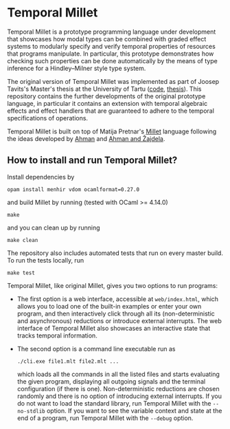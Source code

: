 # Temporal Millet

Temporal Millet is a prototype programming language under development that showcases how modal types can be combined with graded effect systems to modularly specify and verify temporal properties of resources that programs manipulate. In particular, this prototype demonstrates how checking such properties can be done automatically by the means of type inference for a Hindley–Milner style type system.

The original version of Temporal Millet was implemented as part of Joosep Tavits's Master's thesis at the University of Tartu ([code](https://github.com/joosepgit/temporal-millet), [thesis](https://thesis.cs.ut.ee/1c038012-af0d-444a-95dc-7ffc8b3a1f20)). This repository contains the further developments of the original prototype language, in particular it contains an extension with temporal algebraic effects and effect handlers that are guaranteed to adhere to the temporal specifications of operations.

Temporal Millet is built on top of Matija Pretnar's [Millet](https://github.com/matijapretnar/millet) language following the ideas developed by [Ahman](https://doi.org/10.1007/978-3-031-30829-1_1) and [Ahman and Žajdela](https://msfp-workshop.github.io/msfp2024/submissions/ahman+%c5%beajdela.pdf).

## How to install and run Temporal Millet?

Install dependencies by

    opam install menhir vdom ocamlformat=0.27.0

and build Millet by running (tested with OCaml >= 4.14.0)

    make

and you can clean up by running

    make clean

The repository also includes automated tests that run on every master build. To run the tests locally, run

    make test

Temporal Millet, like original Millet, gives you two options to run programs:

- The first option is a web interface, accessible at `web/index.html`, which allows you to load one of the built-in examples or enter your own program, and then interactively click through all its (non-deterministic and asynchronous) reductions or introduce external interrupts. The web interface of Temporal Millet also showcases an interactive state that tracks temporal information.

- The second option is a command line executable run as

      ./cli.exe file1.mlt file2.mlt ...

  which loads all the commands in all the listed files and starts evaluating the given program, displaying all outgoing signals and the terminal configuration (if there is one). Non-deterministic reductions are chosen randomly and there is no option of introducing external interrupts. If you do not want to load the standard library, run Temporal Millet with the `--no-stdlib` option. If you want to see the variable context and state at the end of a program, run Temporal Millet with the `--debug` option.
